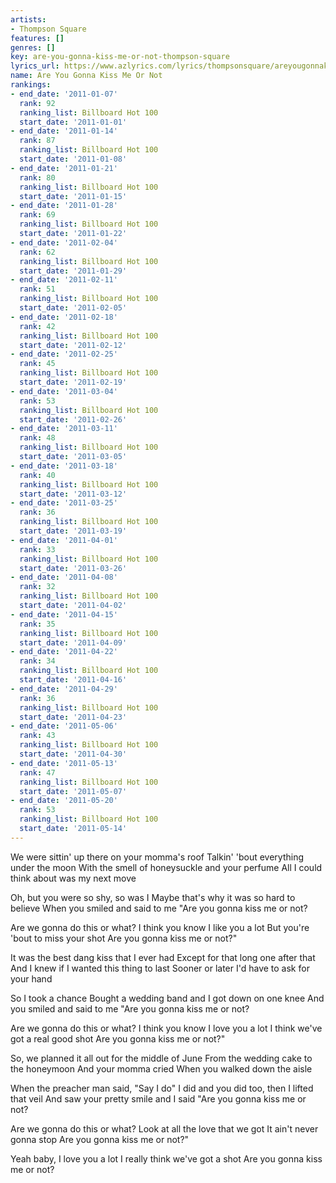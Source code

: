 ```yaml
---
artists:
- Thompson Square
features: []
genres: []
key: are-you-gonna-kiss-me-or-not-thompson-square
lyrics_url: https://www.azlyrics.com/lyrics/thompsonsquare/areyougonnakissmeornot.html
name: Are You Gonna Kiss Me Or Not
rankings:
- end_date: '2011-01-07'
  rank: 92
  ranking_list: Billboard Hot 100
  start_date: '2011-01-01'
- end_date: '2011-01-14'
  rank: 87
  ranking_list: Billboard Hot 100
  start_date: '2011-01-08'
- end_date: '2011-01-21'
  rank: 80
  ranking_list: Billboard Hot 100
  start_date: '2011-01-15'
- end_date: '2011-01-28'
  rank: 69
  ranking_list: Billboard Hot 100
  start_date: '2011-01-22'
- end_date: '2011-02-04'
  rank: 62
  ranking_list: Billboard Hot 100
  start_date: '2011-01-29'
- end_date: '2011-02-11'
  rank: 51
  ranking_list: Billboard Hot 100
  start_date: '2011-02-05'
- end_date: '2011-02-18'
  rank: 42
  ranking_list: Billboard Hot 100
  start_date: '2011-02-12'
- end_date: '2011-02-25'
  rank: 45
  ranking_list: Billboard Hot 100
  start_date: '2011-02-19'
- end_date: '2011-03-04'
  rank: 53
  ranking_list: Billboard Hot 100
  start_date: '2011-02-26'
- end_date: '2011-03-11'
  rank: 48
  ranking_list: Billboard Hot 100
  start_date: '2011-03-05'
- end_date: '2011-03-18'
  rank: 40
  ranking_list: Billboard Hot 100
  start_date: '2011-03-12'
- end_date: '2011-03-25'
  rank: 36
  ranking_list: Billboard Hot 100
  start_date: '2011-03-19'
- end_date: '2011-04-01'
  rank: 33
  ranking_list: Billboard Hot 100
  start_date: '2011-03-26'
- end_date: '2011-04-08'
  rank: 32
  ranking_list: Billboard Hot 100
  start_date: '2011-04-02'
- end_date: '2011-04-15'
  rank: 35
  ranking_list: Billboard Hot 100
  start_date: '2011-04-09'
- end_date: '2011-04-22'
  rank: 34
  ranking_list: Billboard Hot 100
  start_date: '2011-04-16'
- end_date: '2011-04-29'
  rank: 36
  ranking_list: Billboard Hot 100
  start_date: '2011-04-23'
- end_date: '2011-05-06'
  rank: 43
  ranking_list: Billboard Hot 100
  start_date: '2011-04-30'
- end_date: '2011-05-13'
  rank: 47
  ranking_list: Billboard Hot 100
  start_date: '2011-05-07'
- end_date: '2011-05-20'
  rank: 53
  ranking_list: Billboard Hot 100
  start_date: '2011-05-14'
---
```


We were sittin' up there on your momma's roof
Talkin' 'bout everything under the moon
With the smell of honeysuckle and your perfume
All I could think about was my next move

Oh, but you were so shy, so was I
Maybe that's why it was so hard to believe
When you smiled and said to me
"Are you gonna kiss me or not?

Are we gonna do this or what?
I think you know I like you a lot
But you're 'bout to miss your shot
Are you gonna kiss me or not?"

It was the best dang kiss that I ever had
Except for that long one after that
And I knew if I wanted this thing to last
Sooner or later I'd have to ask for your hand

So I took a chance
Bought a wedding band and I got down on one knee
And you smiled and said to me
"Are you gonna kiss me or not?

Are we gonna do this or what?
I think you know I love you a lot
I think we've got a real good shot
Are you gonna kiss me or not?"

So, we planned it all out for the middle of June
From the wedding cake to the honeymoon
And your momma cried
When you walked down the aisle

When the preacher man said, "Say I do"
I did and you did too, then I lifted that veil
And saw your pretty smile and I said
"Are you gonna kiss me or not?

Are we gonna do this or what?
Look at all the love that we got
It ain't never gonna stop
Are you gonna kiss me or not?"

Yeah baby, I love you a lot
I really think we've got a shot
Are you gonna kiss me or not?



